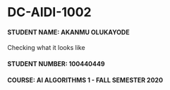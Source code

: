 # DC-AIDI-1002

#### STUDENT NAME: AKANMU OLUKAYODE
Checking what it looks like
#### STUDENT NUMBER: 100440449
#### COURSE: AI ALGORITHMS 1 - FALL SEMESTER 2020
